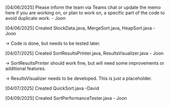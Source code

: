 [04/06/2025] Please inform the team via Teams chat or update the memo here if you are working on, or plan to work on, a specific part of the code to avoid duplicate work. - Joon

[04/06/2025] Created StockData.java, MergeSort.java, HeapSort.java - Joon

-> Code is done, but needs to be tested later.

[04/07/2025] Created SortResultsPrinter.java, ResultsVisualizer.java - Joon

-> SortResultsPrinter should work fine, but will need some improvements or additional features.

-> ResultsVisualizer needs to be developed. This is just a placeholder.

[04/07/2025] Created QuickSort.java -David

[04/09/2025] Created SortPerformanceTester.java - Joon
